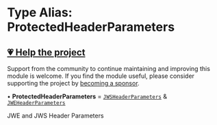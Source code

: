 # Type Alias: ProtectedHeaderParameters

## [💗 Help the project](https://github.com/sponsors/panva)

Support from the community to continue maintaining and improving this module is welcome. If you find the module useful, please consider supporting the project by [becoming a sponsor](https://github.com/sponsors/panva).

• **ProtectedHeaderParameters** = [`JWSHeaderParameters`](../../../types/interfaces/JWSHeaderParameters.md) & [`JWEHeaderParameters`](../../../types/interfaces/JWEHeaderParameters.md)

JWE and JWS Header Parameters
